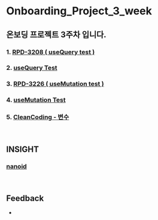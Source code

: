 # Onboarding_Project_3_week

## 온보딩 프로젝트 3주차 입니다.

### 1. [RPD-3208 ( useQuery test )](https://github.com/twinnylab/taras-web/pull/187)
### 2. [useQuery Test](https://github.com/yechanTW/Onboarding_Project/tree/main/ONBOARDING_PROJECT_3_WEEK/useQuery_Test)
### 3. [RPD-3226 ( useMutation test )](https://github.com/twinnylab/taras-web/pull/195)
### 4. [useMutation Test](https://github.com/yechanTW/Onboarding_Project/tree/main/ONBOARDING_PROJECT_3_WEEK/useMutation_Test)
### 5. [CleanCoding - 변수](https://github.com/yechanTW/CleanCoding)

</br>

## INSIGHT

### [nanoid](https://github.com/yechanTW/Onboarding_Project/tree/main/ONBOARDING_PROJECT_3_WEEK/nanoid)

</br>

## Feedback
- 
